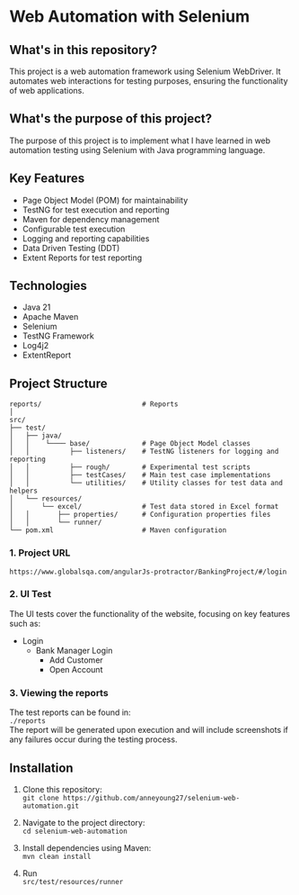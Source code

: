 # Web Automation with Selenium

## What's in this repository?
This project is a web automation framework using Selenium WebDriver. It automates web interactions for testing purposes, ensuring the functionality of web applications.

## What's the purpose of this project?
The purpose of this project is to implement what I have learned in web automation testing using Selenium with Java programming language.

## Key Features
- Page Object Model (POM) for maintainability
- TestNG for test execution and reporting
- Maven for dependency management
- Configurable test execution
- Logging and reporting capabilities
- Data Driven Testing (DDT)
- Extent Reports for test reporting

## Technologies
- Java 21
- Apache Maven
- Selenium
- TestNG Framework
- Log4j2
- ExtentReport

## Project Structure
```
reports/                         # Reports
│
src/
├── test/
│   ├── java/
│   │    └──── base/             # Page Object Model classes
│   │          ├── listeners/    # TestNG listeners for logging and reporting
│   │          ├── rough/        # Experimental test scripts
│   │          ├── testCases/    # Main test case implementations
│   │          └── utilities/    # Utility classes for test data and helpers
│   └── resources/
│       └── excel/               # Test data stored in Excel format
│   │       ├── properties/      # Configuration properties files
│   │       └── runner/
└── pom.xml                      # Maven configuration
```
### 1. Project URL
```https://www.globalsqa.com/angularJs-protractor/BankingProject/#/login```

### 2. UI Test
The UI tests cover the functionality of the website, focusing on key features such as:
- Login
  - Bank Manager Login
      - Add Customer
      - Open Account
 
### 3. Viewing the reports
The test reports can be found in:<br />
```./reports```<br />
The report will be generated upon execution and will include screenshots if any failures occur during the testing process.

## Installation
1. Clone this repository:<br />
   `git clone https://github.com/anneyoung27/selenium-web-automation.git`

2. Navigate to the project directory:<br />
   `cd selenium-web-automation`

3. Install dependencies using Maven:<br />
   `mvn clean install`

4. Run<br />
   `src/test/resources/runner`

